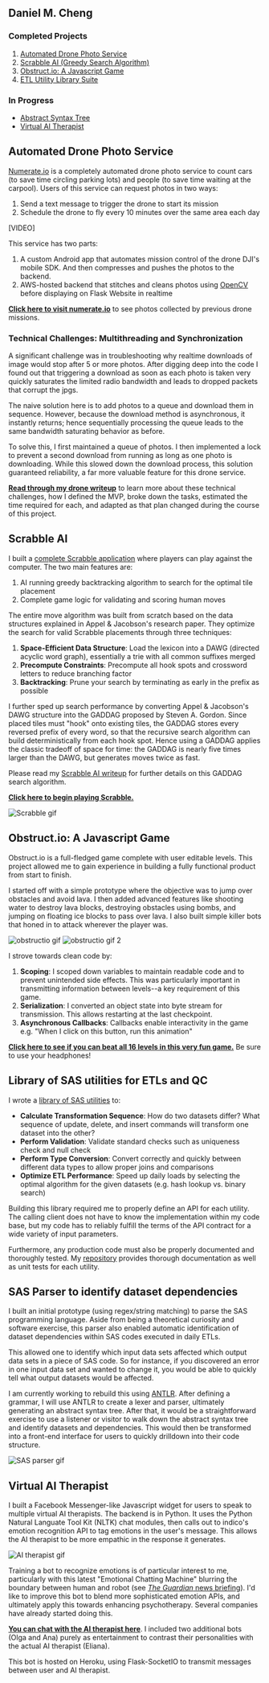 ## Daniel M. Cheng
### Completed Projects 
1. [Automated Drone Photo Service](#automated-drone-photo-service)
2. [Scrabble AI (Greedy Search Algorithm)](#scrabble-ai)
3. [Obstruct.io: A Javascript Game](#obstruct-io-a-javascript-game)
4. [ETL Utility Library Suite](#utility-library-suite-for-etls-and-qcs-in-sas)

### In Progress 
* [Abstract Syntax Tree](#abstract-syntax-tree)
* [Virtual AI Therapist](#virtual-ai-therapist)


## Automated Drone Photo Service 
[Numerate.io](http://ec2-52-11-200-166.us-west-2.compute.amazonaws.com:5000/photos) is a completely automated drone photo service to count cars (to save time circling parking lots) and people (to save time waiting at the carpool).
Users of this service can request photos in two ways:
1. Send a text message to trigger the drone to start its mission 
2. Schedule the drone to fly every 10 minutes over the same area each day 

[VIDEO]

This service has two parts: 
1. A custom Android app that automates mission control of the drone DJI's mobile SDK. And then compresses and pushes the photos to the backend.
2. AWS-hosted backend that stitches and cleans photos using [OpenCV](https://opencv.org/) before displaying on Flask Website in realtime

**[Click here to visit numerate.io](http://ec2-52-11-200-166.us-west-2.compute.amazonaws.com:5000/photos)** to see photos collected by previous drone missions.

### Technical Challenges: Multithreading and Synchronization 
A significant challenge was in troubleshooting why realtime downloads of image would stop after 5 or more photos. After digging deep into the code I found out that triggering a download as soon as each photo is taken very quickly saturates the limited radio bandwidth and leads to dropped packets that corrupt the jpgs.

The naive solution here is to add photos to a queue and download them in sequence. However, because the download method is asynchronous, it instantly returns; hence sequentially processing the queue leads to the same bandwidth saturating behavior as before.

To solve this, I first maintained a queue of photos. I then implemented a lock to prevent a second download from running as long as one photo is downloading. While this slowed down the download process, this solution guaranteed reliability, a far more valuable feature for this drone service. 

**[Read through my drone writeup](https://github.com/danielmcheng1/drone/blob/master/writeup.md)** to learn more about these technical challenges, how I defined the MVP, broke down the tasks, estimated the time required for each, and adapted as that plan changed during the course of this project.

## Scrabble AI
I built a [complete Scrabble application](http://ec2-52-11-200-166.us-west-2.compute.amazonaws.com:8000/login) where players can play against the computer. The two main features are:
1. AI running greedy backtracking algorithm to search for the optimal tile placement 
2. Complete game logic for validating and scoring human moves

The entire move algorithm was built from scratch based on the data structures explained in Appel & Jacobson's research paper. They optimize the search for valid Scrabble placements through three techniques:
1. __Space-Efficient Data Structure__: Load the lexicon into a DAWG (directed acyclic word graph), essentially a trie with all common suffixes merged
2. __Precompute Constraints__: Precompute all hook spots and crossword letters to reduce branching factor 
3. __Backtracking__: Prune your search by terminating as early in the prefix as possible 

I further sped up search performance by converting Appel & Jacobson's DAWG structure into the GADDAG proposed by Steven A. Gordon. Since placed tiles must "hook" onto existing tiles, the GADDAG stores every reversed prefix of every word, so that the recursive search algorithm can build deterministically from each hook spot. Hence using a GADDAG applies the classic tradeoff of space for time: the GADDAG is nearly five times larger than the DAWG, but generates moves twice as fast.

Please read my [Scrabble AI writeup]() for further details on this GADDAG search algorithm.

**[Click here to begin playing Scrabble.](http://ec2-52-11-200-166.us-west-2.compute.amazonaws.com:8000/login)**
 
<img src="static/img/sample_scrabble.gif" alt="Scrabble gif"/>     

## Obstruct.io: A Javascript Game 
Obstruct.io is a full-fledged game complete with user editable levels. This project allowed me to gain experience in building a fully functional product from start to finish.

I started off with a simple prototype where the objective was to jump over obstacles and avoid lava. I then added advanced features like shooting water to destroy lava blocks, destroying obstacles using bombs, and jumping on floating ice blocks to pass over lava. I also built simple killer bots that honed in to attack wherever the player was.

<img src="static/img/sample_obstructio.gif" alt="obstructio gif"/> 
<img src="static/img/sample_obstructio2.gif" alt="obstructio gif 2"/> 

I strove towards clean code by:
1. __Scoping__: I scoped down variables to maintain readable code and to prevent unintended side effects. This was particularly important in transmitting information between levels--a key requirement of this game.
2. __Serialization__: I converted an object state into byte stream for transmission. This allows restarting at the last checkpoint.
3. __Asynchronous Callbacks__: Callbacks enable interactivity in the game e.g. "When I click on this button, run this animation" 

**[Click here to see if you can beat all 16 levels in this very fun game.](https://danielmcheng1.github.io/obstructio/obstructio.html)** Be sure to use your headphones!

## Library of SAS utilities for ETLs and QC
I wrote a [library of SAS utilities](https://github.com/danielmcheng1/SAS) to:
* __Calculate Transformation Sequence__: How do two datasets differ? What sequence of update, delete, and insert commands will transform one dataset into the other? 
* __Perform Validation__: Validate standard checks such as uniqueness check and null check 
* __Perform Type Conversion__: Convert correctly and quickly between different data types to allow proper joins and comparisons 
* __Optimize ETL Performance__: Speed up daily loads by selecting the optimal algorithm for the given datasets (e.g. hash lookup vs. binary search)

Building this library required me to properly define an API for each utility. The calling client does not have to know the implementation within my code base, but my code has to reliably fulfill the terms of the API contract for a wide variety of input parameters.

Furthermore, any production code must also be properly documented and thoroughly tested. My [repository](https://github.com/danielmcheng1/SAS) provides thorough documentation as well as unit tests for each utility. 

## SAS Parser to identify dataset dependencies
I built an initial prototype (using regex/string matching) to parse the SAS programming language. Aside from being a theoretical curiosity and software exercise, this parser also enabled automatic identification of dataset dependencies within SAS codes executed in daily ETLs. 

This allowed one to identify which input data sets affected which output data sets in a piece of SAS code. So for instance, if you discovered an error in one input data set and wanted to change it, you would be able to quickly tell what output datasets would be affected.

I am currently working to rebuild this using [ANTLR](http://www.antlr.org/). After defining a grammar, I will use ANTLR to create a lexer and parser, ultimately generating an abstract syntax tree. After that, it would be a straightforward exercise to use a listener or visitor to walk down the abstract syntax tree and identify datasets and dependencies. This would then be transformed into a front-end interface for users to quickly drilldown into their code structure. 

<img src="static/img/sample_parser.gif"  alt="SAS parser gif"/>

## Virtual AI Therapist
I built a Facebook Messenger-like Javascript widget for users to speak to multiple virtual AI therapists. The backend is in Python. It uses the Python Natural Languate Tool Kit (NLTK) chat modules, then calls out to indico's emotion recognition API to tag emotions in the user's message. This allows the AI therapist to be more empathic in the response it generates.

<img src="static/img/sample_therapist.gif"  alt="AI therapist gif"/>

Training a bot to recognize emotions is of particular interest to me, particularly with this latest "Emotional Chatting Machine" blurring the boundary between human and robot (see [_The Guardian_ news briefing](https://www.theguardian.com/technology/2017/may/05/human-robot-interactions-take-step-forward-with-emotional-chatting-machine-chatbot)). I'd like to improve this bot to blend more sophisticated emotion APIs, and ultimately apply this towards enhancing psychotherapy. Several companies have already started doing this. 

**[You can chat with the AI therapist here](http://danielmcheng1-therapist.herokuapp.com/)**. I included two additional bots (Olga and Ana) purely as entertainment to contrast their personalities with the actual AI therapist (Eliana).

This bot is hosted on Heroku, using Flask-SocketIO to transmit messages between user and AI therapist. 